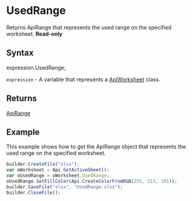 # UsedRange

Returns ApiRange that represents the used range on the specified worksheet. **Read-only**

## Syntax

expression.UsedRange;

`expression` - A variable that represents a [ApiWorksheet](../ApiWorksheet.md) class.

## Returns

[ApiRange](../../ApiRange.md)

## Example

This example shows how to get the ApiRange object that represents the used range on the specified worksheet.

```javascript
builder.CreateFile("xlsx");
var oWorksheet = Api.GetActiveSheet();
var oUsedRange = oWorksheet.UsedRange;
oUsedRange.SetFillColor(Api.CreateColorFromRGB(255, 213, 191));
builder.SaveFile("xlsx", "UsedRange.xlsx");
builder.CloseFile();
```